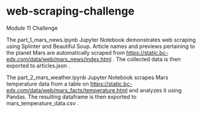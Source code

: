 # web-scraping-challenge
Module 11 Challenge

The part_1_mars_news.ipynb Jupyter Notebook demonstrates web scraping using Splinter and Beautiful Soup. Article names and previews pertaining to the planet Mars are automatically scraped from https://static.bc-edx.com/data/web/mars_news/index.html . The collected data is then exported to articles.json .

The part_2_mars_weather.ipynb Jupyter Notebook scrapes Mars temperature data from a table on https://static.bc-edx.com/data/web/mars_facts/temperature.html and analyzes it using Pandas. The resulting dataframe is then exported to mars_temperature_data.csv .

